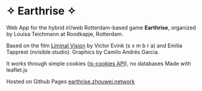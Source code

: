 #  ✧ Earthrise ✧

Web App for the hybrid irl/web Rotterdam-based game **Earthrise**, organized by Louisa Teichmann at Roodkapje, Rotterdam.

Based on the film [Liminal Vision](https://zeroemissionsby2099.thisismama.nl/online/zhouwei-network.html) by Victor Evink (s x m b r a) and Emilia Tapprest (nvisible.studio).
Graphics by Camilo Andrés Garcia.

It works through simple cookies ([js-cookies API](https://github.com/js-cookie/js-cookie)), no databases
Made with leaflet.js


Hosted on Github Pages
[earthrise.zhouwei.network](earthrise.zhouwei.network)
